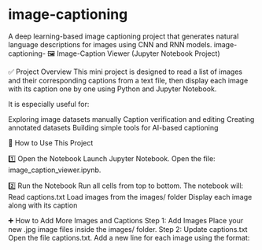 # image-captioning
A deep learning-based image captioning project that generates natural language descriptions for images using CNN and RNN models.
image-captioning-
🖼️ Image-Caption Viewer (Jupyter Notebook Project)

✅ Project Overview This mini project is designed to read a list of images and their corresponding captions from a text file, then display each image with its caption one by one using Python and Jupyter Notebook.

It is especially useful for:

Exploring image datasets manually Caption verification and editing Creating annotated datasets Building simple tools for AI-based captioning

🚀 How to Use This Project

1️⃣ Open the Notebook Launch Jupyter Notebook. Open the file: image_caption_viewer.ipynb.

2️⃣ Run the Notebook Run all cells from top to bottom. The notebook will: Read captions.txt Load images from the images/ folder Display each image along with its caption

➕ How to Add More Images and Captions Step 1: Add Images Place your new .jpg image files inside the images/ folder. Step 2: Update captions.txt Open the file captions.txt. Add a new line for each image using the format:

